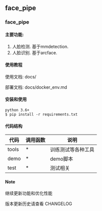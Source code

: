 ##  face_pipe

### face_pipe

#### 主要功能:   

1. 人脸检测. 基于mmdetection.
2. 人脸识别. 基于arcface.

#### 使用教程

使用文档: docs/

部署文档: docs/docker_env.md

#### 安装和使用
```
python 3.6+
$ pip install -r requirements.txt
```

#### 代码结构

代码 | 调用函数 | 说明
---|---|---
tools | * | 训练测试等各种工具
demo | * | demo脚本
test | * | 测试相关

#### Note

继续更新功能和优化性能

版本更新历史请查看 CHANGELOG

